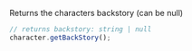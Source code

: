 Returns the characters backstory (can be null)

```ts
// returns backstory: string | null
character.getBackStory();
```
